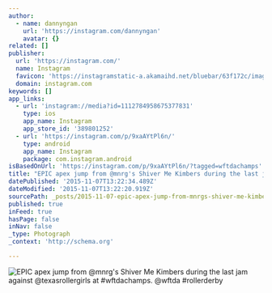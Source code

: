 ```yaml
---
author:
  - name: dannyngan
    url: 'https://instagram.com/dannyngan'
    avatar: {}
related: []
publisher:
  url: 'https://instagram.com/'
  name: Instagram
  favicon: 'https://instagramstatic-a.akamaihd.net/bluebar/63f172c/images/ico/favicon.ico'
  domain: instagram.com
keywords: []
app_links:
  - url: 'instagram://media?id=1112784958675377831'
    type: ios
    app_name: Instagram
    app_store_id: '389801252'
  - url: 'https://instagram.com/p/9xaAYtPl6n/'
    type: android
    app_name: Instagram
    package: com.instagram.android
isBasedOnUrl: 'https://instagram.com/p/9xaAYtPl6n/?tagged=wftdachamps'
title: "EPIC apex jump from @mnrg's Shiver Me Kimbers during the last jam against @texasrollergirls at #wftdachamps. @wftda #rollerderby"
datePublished: '2015-11-07T13:22:34.489Z'
dateModified: '2015-11-07T13:22:20.919Z'
sourcePath: _posts/2015-11-07-epic-apex-jump-from-mnrgs-shiver-me-kimbers-during-the-las.md
published: true
inFeed: true
hasPage: false
inNav: false
_type: Photograph
_context: 'http://schema.org'

---
```

![EPIC apex jump from &commat;mnrg's Shiver Me Kimbers during the last jam against &commat;texasrollergirls at &num;wftdachamps&period; &commat;wftda &num;rollerderby](https://scontent.cdninstagram.com/hphotos-xfp1/t51.2885-15/s640x640/sh0.08/e35/11934587_1006280282751550_565865252_n.jpg)